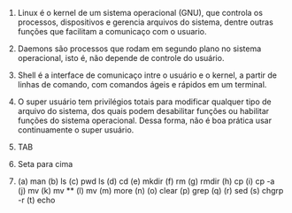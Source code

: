 ﻿1. Linux é o kernel de um sistema operacional (GNU), que controla os processos, dispositivos e gerencia arquivos do sistema, dentre outras funções que facilitam a comunicaço com o usuario.
 
 2. Daemons são processos que rodam em segundo plano no sistema operacional, isto é, não depende de controle do usuário. 
 
 3. Shell é a interface de comunicaço intre o usuário e o kernel, a partir de linhas de comando, com comandos ágeis e rápidos em um terminal.
 
 4. O super usuário tem privilégios totais para modificar qualquer tipo de arquivo do sistema, dos quais podem desabilitar funções ou habilitar funções do sistema operacional. Dessa forma, não é boa prática usar continuamente o super usuário.
 
 5. TAB
 6. Seta para cima
 7. (a) man
    (b) ls
    (c) pwd ls
    (d) cd 
    (e) mkdir
    (f) rm
    (g) rmdir
    (h) cp
    (i) cp -a
    (j) mv
    (k) mv **
    (l) mv
    (m) more
    (n) 
    (o) clear
    (p) grep
    (q)
    (r) sed
    (s) chgrp -r
    (t) echo
